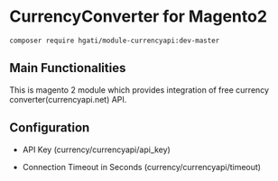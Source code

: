 # CurrencyConverter for Magento2
`composer require hgati/module-currencyapi:dev-master`

## Main Functionalities
This is magento 2 module which provides integration of free currency converter(currencyapi.net) API.

## Configuration

 - API Key (currency/currencyapi/api_key)

 - Connection Timeout in Seconds (currency/currencyapi/timeout)
